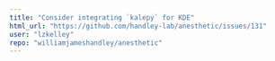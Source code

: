 ```yaml
---
title: "Consider integrating `kalepy` for KDE"
html_url: "https://github.com/handley-lab/anesthetic/issues/131"
user: "lzkelley"
repo: "williamjameshandley/anesthetic"
---
```


